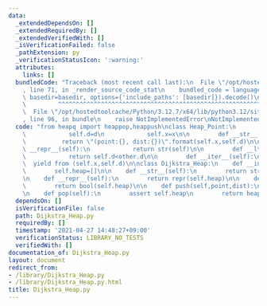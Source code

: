 ```yaml
---
data:
  _extendedDependsOn: []
  _extendedRequiredBy: []
  _extendedVerifiedWith: []
  _isVerificationFailed: false
  _pathExtension: py
  _verificationStatusIcon: ':warning:'
  attributes:
    links: []
  bundledCode: "Traceback (most recent call last):\n  File \"/opt/hostedtoolcache/Python/3.12.7/x64/lib/python3.12/site-packages/onlinejudge_verify/documentation/build.py\"\
    , line 71, in _render_source_code_stat\n    bundled_code = language.bundle(stat.path,\
    \ basedir=basedir, options={'include_paths': [basedir]}).decode()\n          \
    \         ^^^^^^^^^^^^^^^^^^^^^^^^^^^^^^^^^^^^^^^^^^^^^^^^^^^^^^^^^^^^^^^^^^^^^^^^^^^^^^^^^\n\
    \  File \"/opt/hostedtoolcache/Python/3.12.7/x64/lib/python3.12/site-packages/onlinejudge_verify/languages/python.py\"\
    , line 96, in bundle\n    raise NotImplementedError\nNotImplementedError\n"
  code: "from heapq import heappop,heappush\nclass Heap_Point:\n        def __init__(self,x,d):\n\
    \            self.d=d\n            self.x=x\n\n        def __str__(self):\n  \
    \          return \"(point:{}, dist:{})\".format(self.x,self.d)\n\n        def\
    \ __repr__(self):\n            return str(self)\n\n        def __lt__(self,other):\n\
    \            return self.d<other.d\n\n        def __iter__(self):\n          \
    \  yield from (self.x,self.d)\n\nclass Dijkstra_Heap:\n    def __init__(self):\n\
    \        self.heap=[]\n\n    def __str__(self):\n        return str(self.heap)\n\
    \n    def __repr__(self):\n        return repr(self.heap)\n\n    def __bool__(self):\n\
    \        return bool(self.heap)\n\n    def push(self,point,dist):\n        heappush(self.heap,Heap_Point(point,dist))\n\
    \n    def pop(self):\n        assert self.heap\n        return heappop(self.heap)\n"
  dependsOn: []
  isVerificationFile: false
  path: Dijkstra_Heap.py
  requiredBy: []
  timestamp: '2021-04-27 14:48:27+09:00'
  verificationStatus: LIBRARY_NO_TESTS
  verifiedWith: []
documentation_of: Dijkstra_Heap.py
layout: document
redirect_from:
- /library/Dijkstra_Heap.py
- /library/Dijkstra_Heap.py.html
title: Dijkstra_Heap.py
---
```

